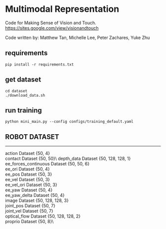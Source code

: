 # Multimodal Representation 

Code for Making Sense of Vision and Touch. 
https://sites.google.com/view/visionandtouch

Code written by: Matthew Tan, Michelle Lee, Peter Zachares, Yuke Zhu 

## requirements
`pip install -r requirements.txt`

## get dataset

```
cd dataset
./download_data.sh
```
## run training

`python mini_main.py --config configs/training_default.yaml`


## ROBOT DATASET
----
action                   Dataset {50, 4}\
contact                  Dataset {50, 50}\ 
depth_data               Dataset {50, 128, 128, 1}\
ee_forces_continuous     Dataset {50, 50, 6}\
ee_ori                   Dataset {50, 4}\
ee_pos                   Dataset {50, 3}\
ee_vel                   Dataset {50, 3}\
ee_vel_ori               Dataset {50, 3}\
ee_yaw                   Dataset {50, 4}\
ee_yaw_delta             Dataset {50, 4}\
image                    Dataset {50, 128, 128, 3}\
joint_pos                Dataset {50, 7}\
joint_vel                Dataset {50, 7}\
optical_flow             Dataset {50, 128, 128, 2}\
proprio                  Dataset {50, 8}\

